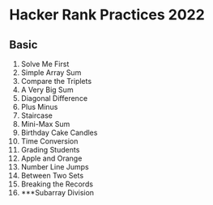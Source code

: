 # Hacker Rank Practices 2022

## Basic

1.  Solve Me First
2.  Simple Array Sum
3.  Compare the Triplets
4.  A Very Big Sum
5.  Diagonal Difference
6.  Plus Minus
7.  Staircase
8.  Mini-Max Sum
9.  Birthday Cake Candles
10. Time Conversion
11. Grading Students
12. Apple and Orange
13. Number Line Jumps
14. Between Two Sets
15. Breaking the Records
16. ***Subarray Division

